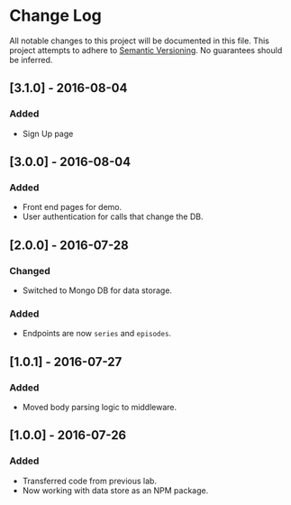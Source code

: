# Change Log
All notable changes to this project will be documented in this file.
This project attempts to adhere to [Semantic Versioning](http://semver.org/).
No guarantees should be inferred.

## [3.1.0] - 2016-08-04
### Added
- Sign Up page

## [3.0.0] - 2016-08-04
### Added
- Front end pages for demo.
- User authentication for calls that change the DB.

## [2.0.0] - 2016-07-28
### Changed
- Switched to Mongo DB for data storage.

### Added
- Endpoints are now `series` and `episodes`.

## [1.0.1] - 2016-07-27
### Added
- Moved body parsing logic to middleware.

## [1.0.0] - 2016-07-26
### Added
- Transferred code from previous lab.
- Now working with data store as an NPM package.
